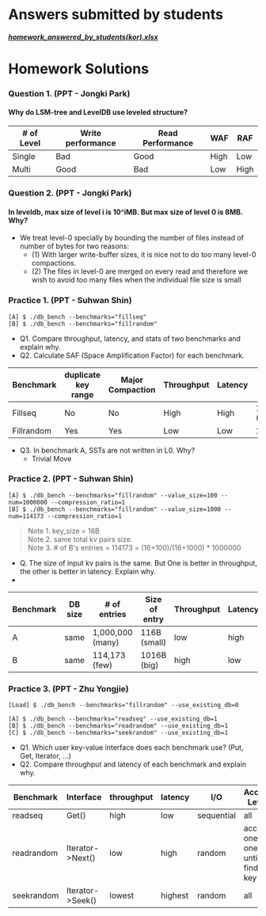 # Answers submitted by students
##### [homework_answered_by_students(kor).xlsx](./homework_answered_by_students(kor).xlsx)


# Homework Solutions
### Question 1. (PPT - Jongki Park)
#### Why do LSM-tree and LevelDB use leveled structure? 
|# of Level|Write performance|Read Performance|WAF|RAF|
|--|--|--|--|--|
|Single|Bad|Good|High|Low|
|Multi|Good|Bad|Low|High|

### Question 2. (PPT - Jongki Park) 
#### In leveldb, max size of level i is 10^iMB. But max size of level 0 is 8MB. Why? 
* We treat level-0 specially by bounding the number of files instead of number of bytes for two reasons:
    - (1) With larger write-buffer sizes, it is nice not to do too many level-0 compactions.
    - (2) The files in level-0 are merged on every read and therefore we wish to avoid too many files when the individual file size is small

### Practice 1. (PPT - Suhwan Shin)
```
[A] $ ./db_bench --benchmarks="fillseq" 
[B] $ ./db_bench --benchmarks="fillrandom"
```

* Q1. Compare throughput, latency, and stats of two benchmarks and explain why.
* Q2. Calculate SAF (Space Amplification Factor) for each benchmark.

| Benchmark | duplicate key range  | Major Compaction | Throughput | Latency | SAF      |
|-----------|----------------------|------------------|------------|---------|----------|
| Fillseq   | No                   | No               | High       | High    | 1 (0.98) |
| Fillrandom| Yes                  | Yes              | Low        | Low     | 1.275    |
* Q3. In benchmark A, SSTs are not written in L0. Why?
    - Trivial Move

### Practice 2. (PPT - Suhwan Shin)
```
[A] $ ./db_bench --benchmarks="fillrandom" --value_size=100 --num=1000000 --compression_ratio=1
[B] $ ./db_bench --benchmarks="fillrandom" --value_size=1000 --num=114173 --compression_ratio=1
```
> Note 1. key_size = 16B  
> Note 2. same total kv pairs size.  
> Note 3. # of B's entries = 114173 = (16+100)/(16+1000) * 1000000 

* Q. The size of input kv pairs is the same. But One is better in throughput, the other is better in latency. Explain why.
* 
| Benchmark | DB size | # of entries     | Size of entry | Throughput | Latency |
|-----------|---------|------------------|---------------|------------|---------|
| A         | same    | 1,000,000 (many) | 116B (small)  | low        | high    |
| B         | same    | 114,173 (few)    | 1016B (big)   | high       | low     |

### Practice 3. (PPT - Zhu Yongjie)
```
[Load] $ ./db_bench --benchmarks="fillrandom" --use_existing_db=0

[A] $ ./db_bench --benchmarks="readseq" --use_existing_db=1
[B] $ ./db_bench --benchmarks="readrandom" --use_existing_db=1
[C] $ ./db_bench --benchmarks="seekrandom" --use_existing_db=1
````
* Q1. Which user key-value interface does each benchmark use? (Put, Get, Iterator, ...)
* Q2. Compare throughput and latency of each benchmark and explain why.

| Benchmark  | Interface        | throughput | latency | I/O        | Access Level |
|------------|------------------|------------|---------|------------|--------------|
| readseq    | Get()            | high    | low  | sequential | all          |
| readrandom | Iterator->Next() |     low       |     high    | random     | access one by one </br> until find the key  |
| seekrandom | Iterator->Seek() | lowest     | highest  | random     | all          |








